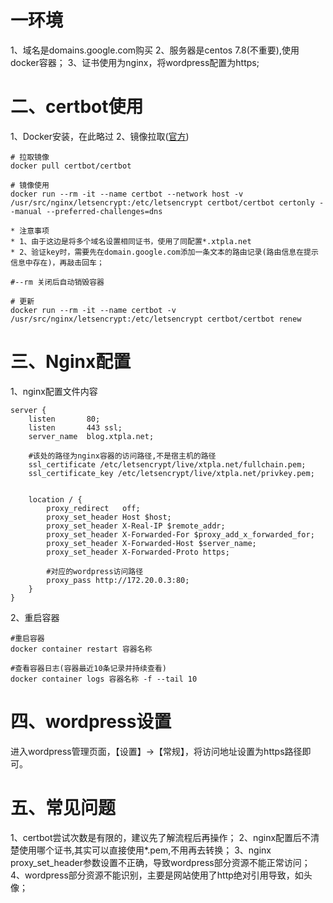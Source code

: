 # 一环境
1、域名是domains.google.com购买
2、服务器是centos 7.8(不重要),使用docker容器；
3、证书使用为nginx，将wordpress配置为https;

# 二、certbot使用
1、Docker安装，在此略过
2、镜像拉取([官方](https://hub.docker.com/r/certbot/certbot "官方"))
```
# 拉取镜像
docker pull certbot/certbot
```

```
# 镜像使用
docker run --rm -it --name certbot --network host -v /usr/src/nginx/letsencrypt:/etc/letsencrypt certbot/certbot certonly --manual --preferred-challenges=dns

* 注意事项
* 1、由于这边是将多个域名设置相同证书，使用了同配置*.xtpla.net
* 2、验证key时，需要先在domain.google.com添加一条文本的路由记录(路由信息在提示信息中存在)，再敲击回车；

#--rm 关闭后自动销毁容器
```
```
# 更新
docker run --rm -it --name certbot -v /usr/src/nginx/letsencrypt:/etc/letsencrypt certbot/certbot renew
```

# 三、Nginx配置
1、nginx配置文件内容
```
server {
	listen       80;
    listen       443 ssl;
    server_name  blog.xtpla.net;
    
    #该处的路径为nginx容器的访问路径,不是宿主机的路径
    ssl_certificate /etc/letsencrypt/live/xtpla.net/fullchain.pem;
    ssl_certificate_key /etc/letsencrypt/live/xtpla.net/privkey.pem;
   

    location / {
        proxy_redirect   off;
		proxy_set_header Host $host;
		proxy_set_header X-Real-IP $remote_addr;
		proxy_set_header X-Forwarded-For $proxy_add_x_forwarded_for;
		proxy_set_header X-Forwarded-Host $server_name;
		proxy_set_header X-Forwarded-Proto https;
	
		#对应的wordpress访问路径
		proxy_pass http://172.20.0.3:80;
    }
}

```
2、重启容器
```
#重启容器
docker container restart 容器名称

#查看容器日志(容器最近10条记录并持续查看)
docker container logs 容器名称 -f --tail 10

```
# 四、wordpress设置
进入wordpress管理页面，【设置】->【常规】，将访问地址设置为https路径即可。

# 五、常见问题
1、certbot尝试次数是有限的，建议先了解流程后再操作；
2、nginx配置后不清楚使用哪个证书,其实可以直接使用*.pem,不用再去转换；
3、nginx proxy_set_header参数设置不正确，导致wordpress部分资源不能正常访问；
4、wordpress部分资源不能识别，主要是网站使用了http绝对引用导致，如头像；

